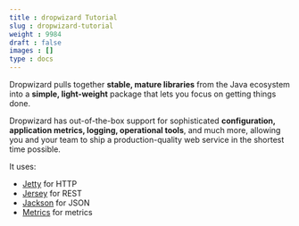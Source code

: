 ```yaml
---
title : dropwizard Tutorial
slug : dropwizard-tutorial
weight : 9984
draft : false
images : []
type : docs
---
```


Dropwizard pulls together **stable, mature libraries** from the Java ecosystem into a **simple, light-weight** package that lets you focus on getting things done.

Dropwizard has out-of-the-box support for sophisticated **configuration, application metrics, logging, operational tools**, and much more, allowing you and your team to ship a production-quality web service in the shortest time possible.

It uses:

 - [Jetty][1] for HTTP
 - [Jersey][2] for REST
 - [Jackson][3] for JSON
 - [Metrics][4] for metrics


  [1]: https://www.wikiod.com/jetty
  [2]: https://www.wikiod.com/jersey
  [3]: https://www.wikiod.com/docs/jackson
  [4]: http://metrics.dropwizard.io/3.1.0/

